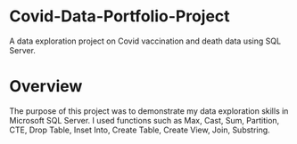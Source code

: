 # Covid-Data-Portfolio-Project
A data exploration project on Covid vaccination and death data using SQL Server.

# Overview
The purpose of this project was to demonstrate my data exploration skills in Microsoft SQL Server. I used functions such as Max, Cast, Sum, Partition, CTE, Drop Table, Inset Into, Create Table, Create View, Join, Substring.
